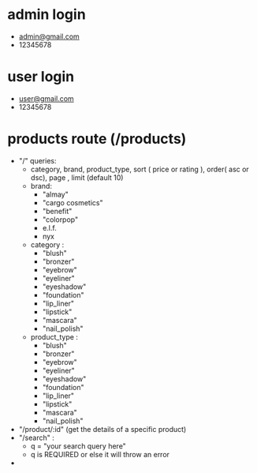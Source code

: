 # admin login 
  - admin@gmail.com
  - 12345678
# user login
  - user@gmail.com
  - 12345678
# products route (/products)
  - "/" 
    queries: 
      - category, brand, product_type, sort ( price or rating ), order( asc or dsc), page , limit (default 10)
      - brand:
        - "almay"
        - "cargo cosmetics"
        - "benefit"
        - "colorpop"
        - e.l.f.
        - nyx
      - category : 
        - "blush"
        - "bronzer"
        - "eyebrow"
        - "eyeliner"
        - "eyeshadow"
        - "foundation"
        - "lip_liner"
        - "lipstick"
        - "mascara"
        - "nail_polish"
      - product_type :
        - "blush"
        - "bronzer"
        - "eyebrow"
        - "eyeliner"
        - "eyeshadow"
        - "foundation"
        - "lip_liner"
        - "lipstick"
        - "mascara"
        - "nail_polish"
  -  "/product/:id" (get the details of a specific product)
  -  "/search" :
        - q = "your search query here" 
        - q is REQUIRED or else it will throw an error
  - 
